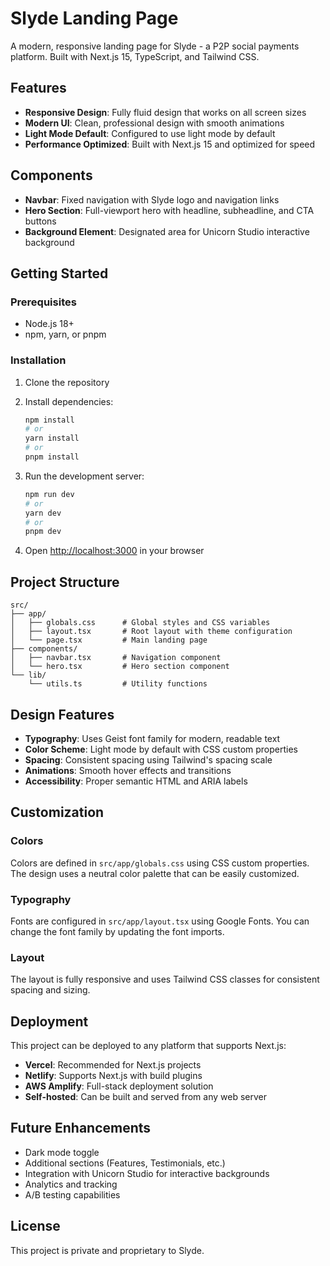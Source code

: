 # Slyde Landing Page

A modern, responsive landing page for Slyde - a P2P social payments platform. Built with Next.js 15, TypeScript, and Tailwind CSS.

## Features

- **Responsive Design**: Fully fluid design that works on all screen sizes
- **Modern UI**: Clean, professional design with smooth animations
- **Light Mode Default**: Configured to use light mode by default
- **Performance Optimized**: Built with Next.js 15 and optimized for speed

## Components

- **Navbar**: Fixed navigation with Slyde logo and navigation links
- **Hero Section**: Full-viewport hero with headline, subheadline, and CTA buttons
- **Background Element**: Designated area for Unicorn Studio interactive background

## Getting Started

### Prerequisites

- Node.js 18+ 
- npm, yarn, or pnpm

### Installation

1. Clone the repository
2. Install dependencies:
   ```bash
   npm install
   # or
   yarn install
   # or
   pnpm install
   ```

3. Run the development server:
   ```bash
   npm run dev
   # or
   yarn dev
   # or
   pnpm dev
   ```

4. Open [http://localhost:3000](http://localhost:3000) in your browser

## Project Structure

```
src/
├── app/
│   ├── globals.css      # Global styles and CSS variables
│   ├── layout.tsx       # Root layout with theme configuration
│   └── page.tsx         # Main landing page
├── components/
│   ├── navbar.tsx       # Navigation component
│   └── hero.tsx         # Hero section component
└── lib/
    └── utils.ts         # Utility functions
```

## Design Features

- **Typography**: Uses Geist font family for modern, readable text
- **Color Scheme**: Light mode by default with CSS custom properties
- **Spacing**: Consistent spacing using Tailwind's spacing scale
- **Animations**: Smooth hover effects and transitions
- **Accessibility**: Proper semantic HTML and ARIA labels

## Customization

### Colors
Colors are defined in `src/app/globals.css` using CSS custom properties. The design uses a neutral color palette that can be easily customized.

### Typography
Fonts are configured in `src/app/layout.tsx` using Google Fonts. You can change the font family by updating the font imports.

### Layout
The layout is fully responsive and uses Tailwind CSS classes for consistent spacing and sizing.

## Deployment

This project can be deployed to any platform that supports Next.js:

- **Vercel**: Recommended for Next.js projects
- **Netlify**: Supports Next.js with build plugins
- **AWS Amplify**: Full-stack deployment solution
- **Self-hosted**: Can be built and served from any web server

## Future Enhancements

- Dark mode toggle
- Additional sections (Features, Testimonials, etc.)
- Integration with Unicorn Studio for interactive backgrounds
- Analytics and tracking
- A/B testing capabilities

## License

This project is private and proprietary to Slyde.
